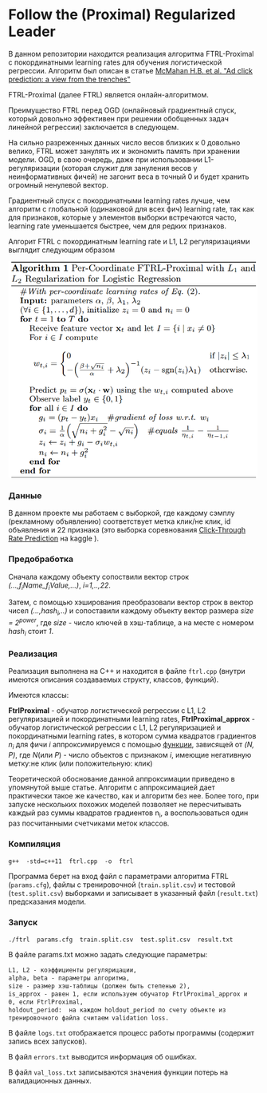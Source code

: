 # Follow the (Proximal) Regularized Leader
В данном репозитории находится реализация алгоритма FTRL-Proximal с покординатными learning rates для обучения логистической регрессии. Алгоритм был  описан в статье [McMahan H.B. et al. "Ad click prediction: a view from the trenches"](http://static.googleusercontent.com/media/research.google.com/en//pubs/archive/41159.pdf)

FTRL-Proximal (далее FTRL) является онлайн-алгоритмом.

Преимущество FTRL перед OGD (онлайновый градиентный спуск, который довольно эффективен при решении обобщенных задач линейной регрессии) заключается в следующем.

На сильно разреженных данных число весов близких к 0 довольно велико, FTRL может занулять их и экономить память при хранении модели. OGD, в свою очередь,  даже при использовании L1-регуляризации (которая служит для зануления весов у неинформативных фичей) не загонит веса в точный 0 и будет хранить огромный ненулевой вектор.


Градиентный спуск c покординатными learning rates лучше, чем алгоритм с глобальной (одинаковой для всех фич) learning rate, так как для признаков, которые у элементов выборки встречаются часто, learning rate уменьшается быстрее, чем для редких признаков.

Алгорит FTRL с покординатным learning rate и L1, L2 регуляризациями выглядит следующим образом

<img src="figures/ftrl.png" width="500">

### Данные

В данном проекте мы работаем с выборкой, где каждому сэмплу (рекламному объявлению) соответствует метка клик/не клик, id объявления и 22 признака (это выборка соревнования [Click-Through Rate Prediction](https://www.kaggle.com/c/avazu-ctr-prediction/data) на kaggle ).

### Предобработка

Сначала каждому объекту сопоствили вектор строк _(...,f<sub>i</sub>Name\_f<sub>i</sub>Value,...)_, _i=1,..,22_. 

Затем, с помощью хэширования преобразовали вектор строк в вектор чисел _(...,hash<sub>i</sub>,..)_ и сопоставили каждому объекту вектор размера _size = 2<sup>power</sup>_, где _size_ - число ключей в хэш-таблице, а на месте с номером _hash<sub>i</sub>_ стоит _1_.

### Реализация
Реализация выполнена на C++ и находится в файле `ftrl.cpp` (внутри имеются описания создаваемых структу, классов, функций).

Имеются классы:


   **FtrlProximal** - обучатор логистической регрессии с L1, L2 регуляризацией и покординатными learning rates,
   **FtrlProximal_approx** - обучатор логистической регрессии с L1, L2 регуляризацией и покординатными learning rates, в котором сумма квадратов градиентов _n<sub>i</sub>_ для фичи _i_ аппроксимируемся с помощью [функции](http://www.sciweavers.org/download/Tex2Img_1495724778.jpg), зависящей  от _(N, P)_, 
где  _N_(или _P_) - число объектов с признаком _i_, имеющие негативную метку:не клик (или положительную: клик)

Теоретической обоснование данной аппроксимации приведено в упомянутой выше статье. Алгоритм с аппроксимацией дает практически такое же качество, как и алгоритм без нее. Более того, при запуске нескольких похожих моделей позволяет не пересчитывать каждый раз  суммы квадратов градиентов n<sub>i</sub>, а воспользоваться один раз посчитанными счетчиками меток классов.
    

### Компиляция

    g++  -std=c++11  ftrl.cpp  -o  ftrl
    
Программа берет на вход файл с параметрами алгоритма FTRL (`params.cfg`), файлы с тренировочной (`train.split.csv`) и тестовой (`test.split.csv`) выборками и записывает в указанный файл (`result.txt`) предсказания модели.

    
### Запуск

    ./ftrl  params.cfg  train.split.csv  test.split.csv  result.txt
    
В файле params.txt можно задать следующие параметры:

    L1, L2 - коэффициенты регулярицации,  
    alpha, beta - параметры алгоритма, 
    size - размер хэш-таблицы (должен быть степенью 2),
    is_approx - равен 1, если используем обучатор FtrlProximal_approx и  0, если FtrlProximal,
    holdout_period:  на каждом holdout_period по счету объекте из тренировочного файла считаем validation loss.

В файле `logs.txt` отображается  процесс работы программы (содержит запись всех запусков).

В файл `errors.txt` выводится информация об ошибках.

В файл `val_loss.txt` записываются значения функции потерь на валидационных данных.
